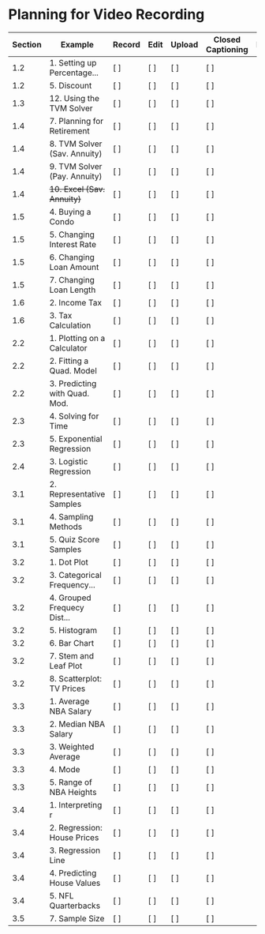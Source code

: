 # Planning for Video Recording

| Section | Example                      | Record  | Edit  | Upload  | Closed Captioning  | Replacement?  |
| ------- | ---------------------------- | ------- | ----- | ------- | ------------------ | ------------- |
| 1.2     | 1. Setting up Percentage...  |   [ ]   |  [ ]  |   [ ]   |         [ ]        |      [ ]      |
| 1.2     | 5. Discount                  |   [ ]   |  [ ]  |   [ ]   |         [ ]        |      [X]      |
| 1.3     | 12. Using the TVM Solver     |   [ ]   |  [ ]  |   [ ]   |         [ ]        |      [ ]      |
| 1.4     | 7. Planning for Retirement   |   [ ]   |  [ ]  |   [ ]   |         [ ]        |      [ ]      |
| 1.4     | 8. TVM Solver (Sav. Annuity) |   [ ]   |  [ ]  |   [ ]   |         [ ]        |      [ ]      |
| 1.4     | 9. TVM Solver (Pay. Annuity) |   [ ]   |  [ ]  |   [ ]   |         [ ]        |      [ ]      |
| 1.4     | ~~10. Excel (Sav. Annuity)~~ |   [ ]   |  [ ]  |   [ ]   |         [ ]        |      [ ]      |
| 1.5     | 4. Buying a Condo            |   [ ]   |  [ ]  |   [ ]   |         [ ]        |      [X]      |
| 1.5     | 5. Changing Interest Rate    |   [ ]   |  [ ]  |   [ ]   |         [ ]        |      [ ]      |
| 1.5     | 6. Changing Loan Amount      |   [ ]   |  [ ]  |   [ ]   |         [ ]        |      [ ]      |
| 1.5     | 7. Changing Loan Length      |   [ ]   |  [ ]  |   [ ]   |         [ ]        |      [ ]      |
| 1.6     | 2. Income Tax                |   [ ]   |  [ ]  |   [ ]   |         [ ]        |      [X]      |
| 1.6     | 3. Tax Calculation           |   [ ]   |  [ ]  |   [ ]   |         [ ]        |      [X]      |
| 2.2     | 1. Plotting on a Calculator  |   [ ]   |  [ ]  |   [ ]   |         [ ]        |      [ ]      |
| 2.2     | 2. Fitting a Quad. Model     |   [ ]   |  [ ]  |   [ ]   |         [ ]        |      [ ]      |
| 2.2     | 3. Predicting with Quad. Mod.|   [ ]   |  [ ]  |   [ ]   |         [ ]        |      [ ]      |
| 2.3     | 4. Solving for Time          |   [ ]   |  [ ]  |   [ ]   |         [ ]        |      [ ]      |
| 2.3     | 5. Exponential Regression    |   [ ]   |  [ ]  |   [ ]   |         [ ]        |      [ ]      |
| 2.4     | 3. Logistic Regression       |   [ ]   |  [ ]  |   [ ]   |         [ ]        |      [ ]      |
| 3.1     | 2. Representative Samples    |   [ ]   |  [ ]  |   [ ]   |         [ ]        |      [ ]      |
| 3.1     | 4. Sampling Methods          |   [ ]   |  [ ]  |   [ ]   |         [ ]        |      [ ]      |
| 3.1     | 5. Quiz Score Samples        |   [ ]   |  [ ]  |   [ ]   |         [ ]        |      [ ]      |
| 3.2     | 1. Dot Plot                  |   [ ]   |  [ ]  |   [ ]   |         [ ]        |      [ ]      |
| 3.2     | 3. Categorical Frequency...  |   [ ]   |  [ ]  |   [ ]   |         [ ]        |      [ ]      |
| 3.2     | 4. Grouped Frequecy Dist...  |   [ ]   |  [ ]  |   [ ]   |         [ ]        |      [ ]      |
| 3.2     | 5. Histogram                 |   [ ]   |  [ ]  |   [ ]   |         [ ]        |      [ ]      |
| 3.2     | 6. Bar Chart                 |   [ ]   |  [ ]  |   [ ]   |         [ ]        |      [ ]      |
| 3.2     | 7. Stem and Leaf Plot        |   [ ]   |  [ ]  |   [ ]   |         [ ]        |      [ ]      |
| 3.2     | 8. Scatterplot: TV Prices    |   [ ]   |  [ ]  |   [ ]   |         [ ]        |      [ ]      |
| 3.3     | 1. Average NBA Salary        |   [ ]   |  [ ]  |   [ ]   |         [ ]        |      [ ]      |
| 3.3     | 2. Median NBA Salary         |   [ ]   |  [ ]  |   [ ]   |         [ ]        |      [ ]      |
| 3.3     | 3. Weighted Average          |   [ ]   |  [ ]  |   [ ]   |         [ ]        |      [ ]      |
| 3.3     | 4. Mode                      |   [ ]   |  [ ]  |   [ ]   |         [ ]        |      [ ]      |
| 3.3     | 5. Range of NBA Heights      |   [ ]   |  [ ]  |   [ ]   |         [ ]        |      [ ]      |
| 3.4     | 1. Interpreting r            |   [ ]   |  [ ]  |   [ ]   |         [ ]        |      [ ]      |
| 3.4     | 2. Regression: House Prices  |   [ ]   |  [ ]  |   [ ]   |         [ ]        |      [ ]      |
| 3.4     | 3. Regression Line           |   [ ]   |  [ ]  |   [ ]   |         [ ]        |      [ ]      |
| 3.4     | 4. Predicting House Values   |   [ ]   |  [ ]  |   [ ]   |         [ ]        |      [ ]      |
| 3.4     | 5. NFL Quarterbacks          |   [ ]   |  [ ]  |   [ ]   |         [ ]        |      [ ]      |
| 3.5     | 7. Sample Size               |   [ ]   |  [ ]  |   [ ]   |         [ ]        |      [ ]      |